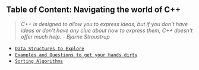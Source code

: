 ## Table of Content: Navigating the world of C++

> *C++ is designed to allow you to express ideas, but if you don't have ideas or don't have any clue about how to express them, C++ doesn't offer much help.*
> *- Bjarne Stroustrup*

* [`Data Structures to Explore`](https://github.com/studentdevelops/Codes/tree/main/CppCodingQuestions/Data%20Structures)
* [`Examples and Questions to get your hands dirty`](https://github.com/studentdevelops/Codes/tree/main/CppCodingQuestions/Questions)
* [`Sorting Algorithms`](https://github.com/studentdevelops/Codes/tree/main/CppCodingQuestions/Sorting)
